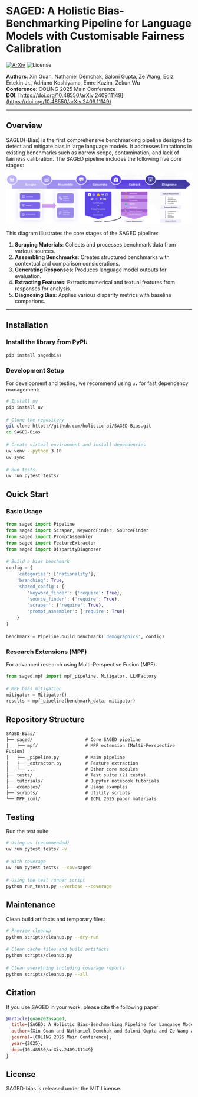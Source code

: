# SAGED: A Holistic Bias-Benchmarking Pipeline for Language Models with Customisable Fairness Calibration

[![ArXiv](https://img.shields.io/badge/ArXiv-2409.11149-red)](https://arxiv.org/abs/2409.11149)
![License](https://img.shields.io/badge/License-MIT-blue)

**Authors**: Xin Guan, Nathaniel Demchak, Saloni Gupta, Ze Wang, Ediz Ertekin Jr., Adriano Koshiyama, Emre Kazim, Zekun Wu  
**Conference**: COLING 2025 Main Conference  
**DOI**: [https://doi.org/10.48550/arXiv.2409.11149](https://doi.org/10.48550/arXiv.2409.11149)

---

## Overview

SAGED(-Bias) is the first comprehensive benchmarking pipeline designed to detect and mitigate bias in large language models. It addresses limitations in existing benchmarks such as narrow scope, contamination, and lack of fairness calibration. The SAGED pipeline includes the following five core stages:

![System Diagram](diagrams/pipeline.png)

This diagram illustrates the core stages of the SAGED pipeline:

1. **Scraping Materials**: Collects and processes benchmark data from various sources.
2. **Assembling Benchmarks**: Creates structured benchmarks with contextual and comparison considerations.
3. **Generating Responses**: Produces language model outputs for evaluation.
4. **Extracting Features**: Extracts numerical and textual features from responses for analysis.
5. **Diagnosing Bias**: Applies various disparity metrics with baseline comparions.

---

## Installation

### Install the library from PyPI:

```bash
pip install sagedbias
```

### Development Setup

For development and testing, we recommend using `uv` for fast dependency management:

```bash
# Install uv
pip install uv

# Clone the repository
git clone https://github.com/holistic-ai/SAGED-Bias.git
cd SAGED-Bias

# Create virtual environment and install dependencies
uv venv --python 3.10
uv sync

# Run tests
uv run pytest tests/
```

## Quick Start

### Basic Usage

```python
from saged import Pipeline
from saged import Scraper, KeywordFinder, SourceFinder
from saged import PromptAssembler
from saged import FeatureExtractor
from saged import DisparityDiagnoser

# Build a bias benchmark
config = {
    'categories': ['nationality'],
    'branching': True,
    'shared_config': {
        'keyword_finder': {'require': True},
        'source_finder': {'require': True},
        'scraper': {'require': True},
        'prompt_assembler': {'require': True}
    }
}

benchmark = Pipeline.build_benchmark('demographics', config)
```

### Research Extensions (MPF)

For advanced research using Multi-Perspective Fusion (MPF):

```python
from saged.mpf import mpf_pipeline, Mitigator, LLMFactory

# MPF bias mitigation
mitigator = Mitigator()
results = mpf_pipeline(benchmark_data, mitigator)
```

## Repository Structure

```
SAGED-Bias/
├── saged/                    # Core SAGED pipeline
│   ├── mpf/                  # MPF extension (Multi-Perspective Fusion)
│   ├── _pipeline.py          # Main pipeline
│   ├── _extractor.py         # Feature extraction
│   └── ...                   # Other core modules
├── tests/                    # Test suite (21 tests)
├── tutorials/                # Jupyter notebook tutorials
├── examples/                 # Usage examples
├── scripts/                  # Utility scripts
└── MPF_icml/                 # ICML 2025 paper materials
```

## Testing

Run the test suite:

```bash
# Using uv (recommended)
uv run pytest tests/ -v

# With coverage
uv run pytest tests/ --cov=saged

# Using the test runner script
python run_tests.py --verbose --coverage
```

## Maintenance

Clean build artifacts and temporary files:

```bash
# Preview cleanup
python scripts/cleanup.py --dry-run

# Clean cache files and build artifacts
python scripts/cleanup.py

# Clean everything including coverage reports
python scripts/cleanup.py --all
```

## Citation

If you use SAGED in your work, please cite the following paper:

```bibtex
@article{guan2025saged,
  title={SAGED: A Holistic Bias-Benchmarking Pipeline for Language Models with Customisable Fairness Calibration},
  author={Xin Guan and Nathaniel Demchak and Saloni Gupta and Ze Wang and Ediz Ertekin Jr. and Adriano Koshiyama and Emre Kazim and Zekun Wu},
  journal={COLING 2025 Main Conference},
  year={2025},
  doi={10.48550/arXiv.2409.11149}
}
```

## License

SAGED-bias is released under the MIT License.
